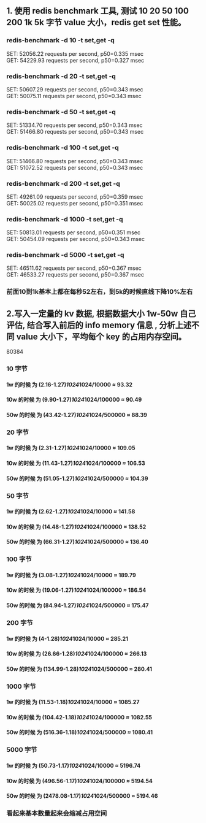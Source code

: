 ## 1. 使用 redis benchmark 工具, 测试 10 20 50 100 200 1k 5k 字节 value 大小，redis get set 性能。
### redis-benchmark -d 10 -t set,get -q
SET: 52056.22 requests per second, p50=0.335 msec \
GET: 54229.93 requests per second, p50=0.327 msec 
### redis-benchmark -d 20 -t set,get -q
SET: 50607.29 requests per second, p50=0.343 msec \
GET: 50075.11 requests per second, p50=0.343 msec 
### redis-benchmark -d 50 -t set,get -q
SET: 51334.70 requests per second, p50=0.343 msec \
GET: 51466.80 requests per second, p50=0.343 msec
### redis-benchmark -d 100 -t set,get -q
SET: 51466.80 requests per second, p50=0.343 msec \
GET: 51072.52 requests per second, p50=0.343 msec
### redis-benchmark -d 200 -t set,get -q
SET: 49261.09 requests per second, p50=0.359 msec \
GET: 50025.02 requests per second, p50=0.351 msec 
### redis-benchmark -d 1000 -t set,get -q
SET: 50813.01 requests per second, p50=0.351 msec \
GET: 50454.09 requests per second, p50=0.343 msec
### redis-benchmark -d 5000 -t set,get -q
SET: 46511.62 requests per second, p50=0.367 msec \
GET: 46533.27 requests per second, p50=0.367 msec
### 前面10到1k基本上都在每秒52左右，到5k的时候直线下降10%左右

## 2.写入一定量的 kv 数据, 根据数据大小 1w-50w 自己评估, 结合写入前后的 info memory 信息  , 分析上述不同 value 大小下，平均每个 key 的占用内存空间。
80384
### 10 字节
#### 1w 的时候 为 (2.16-1.27)*1024*1024/10000 ≈ 93.32 
#### 10w 的时候 为 (9.90-1.27)*1024*1024/100000 ≈ 90.49 
#### 50w 的时候 为 (43.42-1.27)*1024*1024/500000 ≈ 88.39 

### 20 字节
#### 1w 的时候 为 (2.31-1.27)*1024*1024/10000 ≈ 109.05
#### 10w 的时候 为 (11.43-1.27)*1024*1024/100000 ≈ 106.53
#### 50w 的时候 为 (51.05-1.27)*1024*1024/500000 ≈ 104.39

### 50 字节
#### 1w 的时候 为 (2.62-1.27)*1024*1024/10000 ≈ 141.58
#### 10w 的时候 为 (14.48-1.27)*1024*1024/100000 ≈ 138.52
#### 50w 的时候 为 (66.31-1.27)*1024*1024/500000 ≈ 136.40

### 100 字节
#### 1w 的时候 为 (3.08-1.27)*1024*1024/10000 ≈ 189.79
#### 10w 的时候 为 (19.06-1.27)*1024*1024/100000 ≈ 186.54
#### 50w 的时候 为 (84.94-1.27)*1024*1024/500000 ≈ 175.47

### 200 字节
#### 1w 的时候 为 (4-1.28)*1024*1024/10000 ≈ 285.21
#### 10w 的时候 为 (26.66-1.28)*1024*1024/100000 ≈ 266.13
#### 50w 的时候 为 (134.99-1.28)*1024*1024/500000 ≈ 280.41

### 1000 字节
#### 1w 的时候 为 (11.53-1.18)*1024*1024/10000 ≈ 1085.27
#### 10w 的时候 为 (104.42-1.18)*1024*1024/100000 ≈ 1082.55
#### 50w 的时候 为 (516.36-1.18)*1024*1024/500000 ≈ 1080.41 

### 5000 字节
#### 1w 的时候 为 (50.73-1.17)*1024*1024/10000 ≈ 5196.74
#### 10w 的时候 为 (496.56-1.17)*1024*1024/100000 ≈ 5194.54
#### 50w 的时候 为 (2478.08-1.17)*1024*1024/500000 ≈ 5194.46

### 看起来基本数量起来会缩减占用空间
